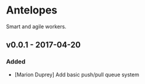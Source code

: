 # Antelopes

Smart and agile workers.

## v0.0.1 - 2017-04-20

### Added

* [Marion Duprey] Add basic push/pull queue system
